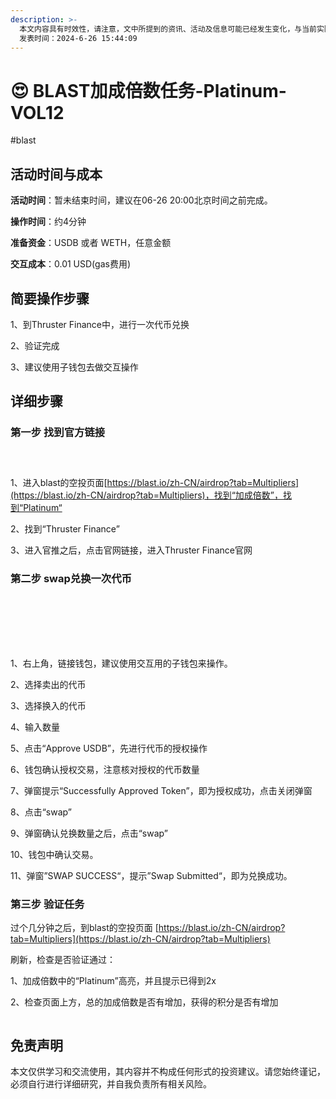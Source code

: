 ```yaml
---
description: >-
  本文内容具有时效性，请注意，文中所提到的资讯、活动及信息可能已经发生变化，与当前实际情况有所不同。我们建议您在做出任何决策之前，始终进行自主研究和验证。
  发表时间：2024-6-26 15:44:09
---
```


# 😍 BLAST加成倍数任务-Platinum-VOL12

\#blast

## 活动时间与成本 <a href="#huo-dong-shi-jian-yu-cheng-ben" id="huo-dong-shi-jian-yu-cheng-ben"></a>

**活动时间**：暂未结束时间，建议在06-26 20:00北京时间之前完成。

**操作时间**：约4分钟

**准备资金**：USDB 或者 WETH，任意金额

**交互成本**：0.01 USD(gas费用)

## 简要操作步骤 <a href="#jian-yao-cao-zuo-bu-zhou" id="jian-yao-cao-zuo-bu-zhou"></a>

1、到Thruster Finance中，进行一次代币兑换

2、验证完成

3、建议使用子钱包去做交互操作

## 详细步骤 <a href="#xiang-xi-bu-zhou" id="xiang-xi-bu-zhou"></a>

### **第一步 找到官方链接**

<figure><img src="https://airdrop.wejoinweb3.com/~gitbook/image?url=http%3A%2F%2Fbs-image-host.oss-cn-guangzhou.aliyuncs.com%2FPasted%2520image%252020240626154507.png.jpg&#x26;width=768&#x26;dpr=4&#x26;quality=100&#x26;sign=c8c64fed&#x26;sv=1" alt=""><figcaption></figcaption></figure>

<figure><img src="https://airdrop.wejoinweb3.com/~gitbook/image?url=http%3A%2F%2Fbs-image-host.oss-cn-guangzhou.aliyuncs.com%2FPasted%2520image%252020240626154525.png.jpg&#x26;width=768&#x26;dpr=4&#x26;quality=100&#x26;sign=5feef591&#x26;sv=1" alt=""><figcaption></figcaption></figure>

<figure><img src="https://airdrop.wejoinweb3.com/~gitbook/image?url=http%3A%2F%2Fbs-image-host.oss-cn-guangzhou.aliyuncs.com%2FPasted%2520image%252020240626154603.png.jpg&#x26;width=768&#x26;dpr=4&#x26;quality=100&#x26;sign=6a8576aa&#x26;sv=1" alt=""><figcaption></figcaption></figure>

1、进入blast的空投页面[https://blast.io/zh-CN/airdrop?tab=Multipliers](https://blast.io/zh-CN/airdrop?tab=Multipliers)，找到“加成倍数”，找到“Platinum“

2、找到“Thruster Finance”

3、进入官推之后，点击官网链接，进入Thruster Finance官网

### **第二步 swap兑换一次代币**

<figure><img src="https://airdrop.wejoinweb3.com/~gitbook/image?url=http%3A%2F%2Fbs-image-host.oss-cn-guangzhou.aliyuncs.com%2FPasted%2520image%252020240626154847.png.jpg&#x26;width=768&#x26;dpr=4&#x26;quality=100&#x26;sign=d92948a8&#x26;sv=1" alt=""><figcaption></figcaption></figure>

<figure><img src="https://airdrop.wejoinweb3.com/~gitbook/image?url=http%3A%2F%2Fbs-image-host.oss-cn-guangzhou.aliyuncs.com%2FPasted%2520image%252020240626155014.png.jpg&#x26;width=768&#x26;dpr=4&#x26;quality=100&#x26;sign=19e71c3f&#x26;sv=1" alt=""><figcaption></figcaption></figure>

<figure><img src="https://airdrop.wejoinweb3.com/~gitbook/image?url=http%3A%2F%2Fbs-image-host.oss-cn-guangzhou.aliyuncs.com%2FPasted%2520image%252020240626155101.png.jpg&#x26;width=768&#x26;dpr=4&#x26;quality=100&#x26;sign=1ae99f6c&#x26;sv=1" alt=""><figcaption></figcaption></figure>

<figure><img src="https://airdrop.wejoinweb3.com/~gitbook/image?url=http%3A%2F%2Fbs-image-host.oss-cn-guangzhou.aliyuncs.com%2FPasted%2520image%252020240626155230.png.jpg&#x26;width=768&#x26;dpr=4&#x26;quality=100&#x26;sign=ecd2bbe7&#x26;sv=1" alt=""><figcaption></figcaption></figure>

<figure><img src="https://airdrop.wejoinweb3.com/~gitbook/image?url=http%3A%2F%2Fbs-image-host.oss-cn-guangzhou.aliyuncs.com%2FPasted%2520image%252020240626155247.png.jpg&#x26;width=768&#x26;dpr=4&#x26;quality=100&#x26;sign=f51b399&#x26;sv=1" alt=""><figcaption></figcaption></figure>

<figure><img src="https://airdrop.wejoinweb3.com/~gitbook/image?url=http%3A%2F%2Fbs-image-host.oss-cn-guangzhou.aliyuncs.com%2FPasted%2520image%252020240626155308.png.jpg&#x26;width=768&#x26;dpr=4&#x26;quality=100&#x26;sign=e006999f&#x26;sv=1" alt=""><figcaption></figcaption></figure>

<figure><img src="https://airdrop.wejoinweb3.com/~gitbook/image?url=http%3A%2F%2Fbs-image-host.oss-cn-guangzhou.aliyuncs.com%2FPasted%2520image%252020240626155352.png.jpg&#x26;width=768&#x26;dpr=4&#x26;quality=100&#x26;sign=73b86a52&#x26;sv=1" alt=""><figcaption></figcaption></figure>

1、右上角，链接钱包，建议使用交互用的子钱包来操作。

2、选择卖出的代币

3、选择换入的代币

4、输入数量

5、点击“Approve USDB”，先进行代币的授权操作

6、钱包确认授权交易，注意核对授权的代币数量

7、弹窗提示“Successfully Approved Token”，即为授权成功，点击关闭弹窗

8、点击“swap”

9、弹窗确认兑换数量之后，点击“swap”

10、钱包中确认交易。

11、弹窗”SWAP SUCCESS“，提示”Swap Submitted“，即为兑换成功。

### **第三步 验证任务**

过个几分钟之后，到blast的空投页面 [https://blast.io/zh-CN/airdrop?tab=Multipliers](https://blast.io/zh-CN/airdrop?tab=Multipliers)

刷新，检查是否验证通过：

1、加成倍数中的“Platinum”高亮，并且提示已得到2x

2、检查页面上方，总的加成倍数是否有增加，获得的积分是否有增加

<figure><img src="https://airdrop.wejoinweb3.com/~gitbook/image?url=http%3A%2F%2Fbs-image-host.oss-cn-guangzhou.aliyuncs.com%2FPasted%2520image%252020240626155513.png.jpg&#x26;width=768&#x26;dpr=4&#x26;quality=100&#x26;sign=795ced55&#x26;sv=1" alt=""><figcaption></figcaption></figure>

## 免责声明 <a href="#mian-ze-sheng-ming" id="mian-ze-sheng-ming"></a>

本文仅供学习和交流使用，其内容并不构成任何形式的投资建议。请您始终谨记，必须自行进行详细研究，并自我负责所有相关风险。
